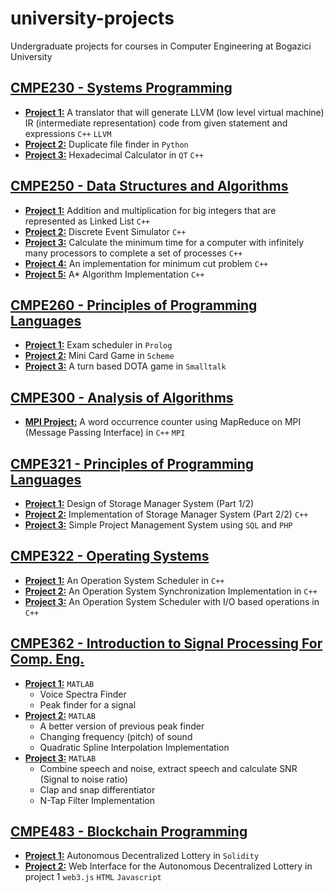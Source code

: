 # university-projects
Undergraduate projects for courses in Computer Engineering at Bogazici University 

## [CMPE230 - Systems Programming](CMPE230)

* [**Project 1:**](CMPE230/project1) A translator that will generate LLVM (low level virtual machine) IR (intermediate representation) code from given statement and expressions `C++` `LLVM`
* [**Project 2:**](CMPE230/project2) Duplicate file finder in `Python`
* [**Project 3:**](CMPE230/project3) Hexadecimal Calculator in `QT` `C++`

## [CMPE250 - Data Structures and Algorithms](CMPE250)

* [**Project 1:**](CMPE250/project1) Addition and multiplication for big integers that are represented as Linked List `C++`
* [**Project 2:**](CMPE250/project2) Discrete Event Simulator `C++`
* [**Project 3:**](CMPE250/project3) Calculate the minimum time for a computer with infinitely many processors to complete a set of processes `C++`
* [**Project 4:**](CMPE250/project4) An implementation for minimum cut problem `C++`
* [**Project 5:**](CMPE250/project5) A* Algorithm Implementation `C++`


## [CMPE260 - Principles of Programming Languages](CMPE260)
* [**Project 1:**](CMPE260/Prolog) Exam scheduler in `Prolog`
* [**Project 2:**](CMPE260/Scheme) Mini Card Game in `Scheme`
* [**Project 3:**](CMPE260/Smalltalk) A turn based DOTA game in `Smalltalk`

## [CMPE300 - Analysis of Algorithms](CMPE300)
* [**MPI Project:**](CMPE300/mpi-project-cpp) A word occurrence counter using MapReduce on MPI (Message Passing Interface) in `C++` `MPI`

## [CMPE321 - Principles of Programming Languages](CMPE321)
* [**Project 1:**](CMPE321/project1) Design of Storage Manager System (Part 1/2)
* [**Project 2:**](CMPE321/project2) Implementation of Storage Manager System (Part 2/2) `C++`
* [**Project 3:**](CMPE321/project3) Simple Project Management System using `SQL` and `PHP`

## [CMPE322 - Operating Systems](CMPE322)
* [**Project 1:**](CMPE322/project1) An Operation System Scheduler in `C++`
* [**Project 2:**](CMPE322/project2) An Operation System Synchronization Implementation in `C++`
* [**Project 3:**](CMPE322/project3) An Operation System Scheduler with I/O based operations in `C++`

## [CMPE362 - Introduction to Signal Processing For Comp. Eng.](CMPE362)
* [**Project 1:**](CMPE362/project1) `MATLAB`
   * Voice Spectra Finder
   * Peak finder for a signal
* [**Project 2:**](CMPE362/project2) `MATLAB`
   * A better version of previous peak finder
   * Changing frequency (pitch) of sound
   * Quadratic Spline Interpolation Implementation
* [**Project 3:**](CMPE362/project3) `MATLAB`
   * Combine speech and noise, extract speech and calculate SNR (Signal to noise ratio)
   * Clap and snap differentiator
   * N-Tap Filter Implementation

## [CMPE483 - Blockchain Programming](CMPE483)
* [**Project 1:**](CMPE483/project1) Autonomous Decentralized Lottery in `Solidity`
* [**Project 2:**](CMPE483/project2) Web Interface for the Autonomous Decentralized Lottery in project 1 `web3.js` `HTML` `Javascript`
